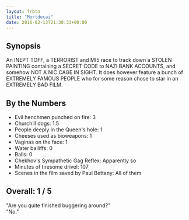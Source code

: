 ```yaml
---
layout: frbtn
title: "Mortdecai"
date: 2016-02-13T21:30:33+00:00
---
```


## Synopsis

An INEPT TOFF, a TERRORIST and MI5 race to track down a STOLEN PAINTING containing a SECRET CODE to NAZI BANK ACCOUNTS, and somehow NOT A NIC CAGE IN SIGHT. It does however feature a bunch of EXTREMELY FAMOUS PEOPLE who for some reason chose to star in an EXTREMELY BAD FILM.

## By the Numbers

* Evil henchmen punched on fire: 3
* Churchill dogs: 1.5
* People deeply in the Queen's hole: 1
* Cheeses used as bioweapons: 1
* Vaginas on the face: 1
* Water bailiffs: 0
* Balls: 0
* Chekhov's Sympathetic Gag Reflex: Apparently so
* Minutes of tiresome drivel: 107 
* Scenes in the film saved by Paul Bettany: All of them

## Overall: 1 / 5

"Are you quite finished buggering around?"<br/>
"No."
